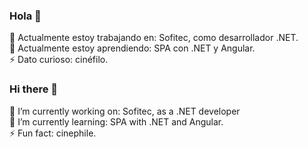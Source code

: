 ### Hola 👋
🔭 Actualmente estoy trabajando en: Sofitec, como desarrollador .NET.  
🌱 Actualmente estoy aprendiendo: SPA con .NET y Angular.  
⚡ Dato curioso: cinéfilo.

### Hi there 👋
🔭 I’m currently working on: Sofitec, as a .NET developer  
🌱 I’m currently learning: SPA with .NET and Angular.  
⚡ Fun fact: cinephile.

<!--
👯 I’m looking to collaborate on ...
🤔 I’m looking for help with ...
💬 Ask me about ...
📫 How to reach me: ...
😄 Pronouns: ...
⚡ Fun fact: ...
-->
